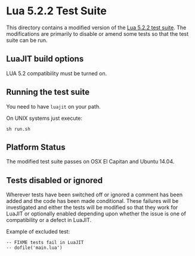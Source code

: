 # Lua 5.2.2 Test Suite

This directory contains a modified version of the [Lua 5.2.2 test suite](http://www.lua.org/tests/). The modifications are primarily to disable or amend some tests so that the test suite can be run. 

## LuaJIT build options

LUA 5.2 compatibility must be turned on.

## Running the test suite

You need to have `luajit` on your path.

On UNIX systems just execute:
```
sh run.sh
```
## Platform Status

The modified test suite passes on OSX El Capitan and Ubuntu 14.04. 

## Tests disabled or ignored
Wherever tests have been switched off or ignored a comment has been added and the code has been made conditional. These failures will
be investigated and either the tests will be modified so that they work for LuaJIT or optionally enabled depending upon whether the issue is one of compatibility or a defect in LuaJIT. 

Example of excluded test:
```
-- FIXME tests fail in LuaJIT
-- dofile('main.lua')
```
